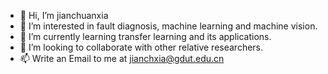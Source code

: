 - 👋 Hi, I’m jianchuanxia
- 👀 I’m interested in fault diagnosis, machine learning and machine vision.
- 🌱 I’m currently learning transfer learning and its applications.
- 💞️ I’m looking to collaborate with other relative researchers.
- 📫 Write an Email to me at jianchxia@gdut.edu.cn

<!---
jianchuanxia/jianchuanxia is a ✨ special ✨ repository because its `README.md` (this file) appears on your GitHub profile.
You can click the Preview link to take a look at your changes.
--->
